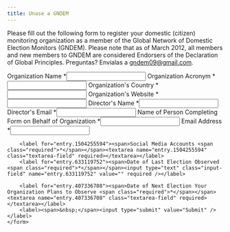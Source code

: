 ```yaml
---
title: Unase a GNDEM
---
```


<p>
    Please fill out the following form to register your domestic (citizen) monitoring organization as a member of the Global Network of Domestic Election Monitors (GNDEM). Please note that as of March 2012, all members and new members to GNDEM are considered Endorsers of the Declaration of Global Principles.
    Preguntas? Envialas a <a href="mailto:gndem09@gmail.com">gndem09@gmail.com</a>.
</p>
<div class="join-form">
    <form action="https://docs.google.com/forms/d/e/1FAIpQLSfLBun_QqmWNjkZSRPnWLvD-7Q4zye3xxWatn2S02KRVf2NqQ/formResponse" method="post">
        <label for="entry.354387486"><span>Organization Name <span class="required">*</span></span><input type="text" class="input-field" name="entry.354387486" value="" required /></label>
        <label for="entry.354601185"><span>Organization Acronym <span class="required">*</span></span><input type="text" class="input-field" name="entry.354601185" value="" required /></label>
        <label for="entry.823125843"><span>Organization's Country <span class="required">*</span></span><input type="text" class="input-field" name="entry.823125843" value="" required /></label>
        <label for="entry.242685667"><span>Organization's Website <span class="required">*</span></span><input type="text" class="input-field" name="entry.242685667" value="" required /></label>
        <label for="entry.179010872"><span>Director's Name <span class="required">*</span></span><input type="text" class="input-field" name="entry.179010872" value="" required /></label>
        <label for="entry.2033957242"><span>Director's Email <span class="required">*</span></span><input type="text" class="input-field" name="entry.2033957242" value="" required /></label>
        <label for="entry.6948306"><span>Name of Person Completing Form on Behalf of Organization <span class="required">*</span></span><input type="text" class="input-field" name="entry.6948306" value="" required /></label>
        <label for="entry.1830295448"><span>Email Address <span class="required">*</span></span><input type="text" class="input-field" name="entry.1830295448" value="" required /></label>

```
    <label for="entry.1504255594"><span>Social Media Accounts <span class="required">*</span></span><textarea name="entry.1504255594" class="textarea-field" required></textarea></label>
    <label for="entry.633119752"><span>Date of Last Election Observed <span class="required">*</span></span><input type="text" class="input-field" name="entry.633119752" value="" required /></label>
    
    <label for="entry.407336708"><span>Date of Next Election Your Organization Plans to Observe <span class="required">*</span></span><textarea name="entry.407336708" class="textarea-field" required></textarea></label>
    <label><span>&nbsp;</span><input type="submit" value="Submit" /></label>
</form>
```

</div>

